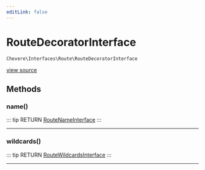 ```yaml
---
editLink: false
---
```


# RouteDecoratorInterface

`Chevere\Interfaces\Route\RouteDecoratorInterface`

[view source](https://github.com/chevere/chevere/blob/master/interfaces/Route/RouteDecoratorInterface.php)

## Methods

### name()

::: tip RETURN
[RouteNameInterface](./RouteNameInterface.md)
:::

---

### wildcards()

::: tip RETURN
[RouteWildcardsInterface](./RouteWildcardsInterface.md)
:::

---

